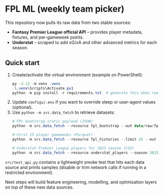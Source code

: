 ﻿# FPL ML (weekly team picker)

This repository now pulls its raw data from two stable sources:

- **Fantasy Premier League official API** – provides player metadata, fixtures, and per-gameweek points.
- **Understat** – scraped to add xG/xA and other advanced metrics for each season.

## Quick start

1. Create/activate the virtual environment (example on PowerShell):
   ```powershell
   py -3.12 -m venv .venv
   .\.venv\Scripts\Activate.ps1
   python -m pip install -r requirements.txt  # generate this when ready
   ```
2. Update `configs/.env` if you want to override sleep or user-agent values (optional).
3. Use `python -m src.data_fetch` to retrieve datasets:
   ```powershell
   # FPL bootstrap-static payload (JSON)
   python -m src.data_fetch --resource fpl_bootstrap --out data/raw/fpl_bootstrap.json

   # First 25 player gameweeks (Parquet)
   python -m src.data_fetch --resource fpl_histories --limit 25 --out data/raw/fpl_histories_SAMPLE.parquet

   # Understat Premier League players for 2023 season (CSV)
   python -m src.data_fetch --resource understat_players --season 2023 --out data/raw/understat_players_2023.csv
   ```

`src/test_api.py` contains a lightweight smoke test that hits each data source and prints samples (disable or trim network calls if running in a restricted environment).

Next steps will build feature engineering, modelling, and optimisation layers on top of these new data sources.
